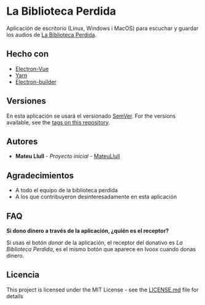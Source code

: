 # La Biblioteca Perdida

Aplicación de escritorio (Linux, Windows i MacOS) para escuchar y guardar los audios de [La Biblioteca Perdida](http://www.labibliotecaperdida.info).

## Hecho con

* [Electron-Vue](https://github.com/SimulatedGREG/electron-vue)
* [Yarn](https://yarnpkg.com/lang/en/)
* [Electron-builder](https://www.electron.build/)

## Versiones

En esta aplicación se usará el versionado [SemVer](https://semver.org/lang/es/). For the versions available, see the [tags on this repository](https://github.com/your/project/tags). 

## Autores

* **Mateu Llull** - *Proyecto inicial* - [MateuLlull](https://github.com/MateuLlull)

## Agradecimientos

* A todo el equipo de la biblioteca perdida
* A los que contribuyeron desinteresadamente en esta aplicación


## FAQ


**Si dono dinero a través de la aplicación, ¿quién es el receptor?**

Si usas el botón _donar_ de la aplicación, el receptor del donativo es _La Biblioteca Perdida_, es el mismo botón que aparece en Ivoox cuando donas dinero.



## Licencia

This project is licensed under the MIT License - see the [LICENSE.md](LICENSE.md) file for details